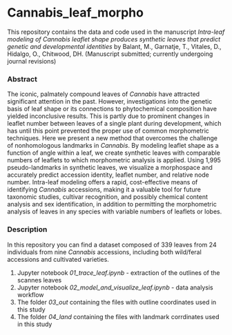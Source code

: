 # Cannabis_leaf_morpho

This repository contains the data and code used in the manuscript *Intra-leaf modeling of *Cannabis* leaflet shape produces synthetic leaves that predict genetic and developmental identities* by Balant, M., Garnatje, T., Vitales, D., Hidalgo, O., Chitwood, DH. (Manuscript submitted; currently undergoing journal revisions)

### Abstract
The iconic, palmately compound leaves of *Cannabis* have attracted significant attention in the past. However, investigations into the genetic basis of leaf shape or its connections to phytochemical composition have yielded inconclusive results. This is partly due to prominent changes in leaflet number between leaves of a single plant during development, which has until this point prevented the proper use of common morphometric techniques. Here we present a new method that overcomes the challenge of nonhomologous landmarks in *Cannabis*. By modeling leaflet shape as a function of angle within a leaf, we create synthetic leaves with comparable numbers of leaflets to which morphometric analysis is applied. Using 1,995 pseudo-landmarks in synthetic leaves, we visualize a morphospace and accurately predict accession identity, leaflet number, and relative node number. Intra-leaf modeling offers a rapid, cost-effective means of identifying *Cannabis* accessions, making it a valuable tool for future taxonomic studies, cultivar recognition, and possibly chemical content analysis and sex identification, in addition to permitting the morphometric analysis of leaves in any species with variable numbers of leaflets or lobes.

### Description

In this repository you can find a dataset composed of 339 leaves from 24 individuals from nine *Cannabis* accessions, including both wild/feral accessions and cultivated varieties. 

1. Jupyter notebook *01_trace_leaf.ipynb* - extraction of the outlines of the scannes leaves
2. Jupyter notebook *02_model_and_visualize_leaf.ipynb* - data analysis workflow
3. The folder *03_out* containing the files with outline coordinates used in this study
4. The folder *04_land* containing the files with landmark corrdinates used in this study
